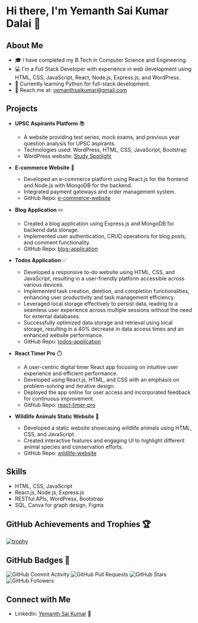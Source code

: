 # Hi there, I'm Yemanth Sai Kumar Dalai 👋

## About Me
- 🎓 I have completed my B.Tech in Computer Science and Engineering.
- 💻 I'm a Full Stack Developer with experience in web development using HTML, CSS, JavaScript, React, Node.js, Express.js, and WordPress.
- 🌱 Currently learning Python for full-stack development.
- 📧 Reach me at: yemanthsaikumar@gmail.com

## Projects
- **UPSC Aspirants Platform** 📚
  - A website providing test series, mock exams, and previous year question analysis for UPSC aspirants.
  - Technologies used: WordPress, HTML, CSS, JavaScript, Bootstrap
  - WordPress website: [Study Spotlight](https://studyspotlight.in/)

- **E-commerce Website** 🛒
  - Developed an e-commerce platform using React.js for the frontend and Node.js with MongoDB for the backend.
  - Integrated payment gateways and order management system.
  - GitHub Repo: [e-commerce-website](https://github.com/yourusername/e-commerce-website)

- **Blog Application** ✏️
  - Created a blog application using Express.js and MongoDB for backend data storage.
  - Implemented user authentication, CRUD operations for blog posts, and comment functionality.
  - GitHub Repo: [blog-application](https://github.com/yourusername/blog-application)

- **Todos Application** ✅
  - Developed a responsive to-do website using HTML, CSS, and JavaScript, resulting in a user-friendly platform accessible across various devices.
  - Implemented task creation, deletion, and completion functionalities, enhancing user productivity and task management efficiency.
  - Leveraged local storage effectively to persist data, leading to a seamless user experience across multiple sessions without the need for external databases.
  - Successfully optimized data storage and retrieval using local storage, resulting in a 40% decrease in data access times and an enhanced website performance.
  - GitHub Repo: [todos-application](https://github.com/yourusername/todos-application)

- **React Timer Pro** ⏱️
  - A user-centric digital timer React app focusing on intuitive user experience and efficient performance.
  - Developed using React.js, HTML, and CSS with an emphasis on problem-solving and iterative design.
  - Deployed the app online for user access and incorporated feedback for continuous improvement.
  - GitHub Repo: [react-timer-pro](https://github.com/yourusername/react-timer-pro)

- **Wildlife Animals Static Website** 🐾
  - Developed a static website showcasing wildlife animals using HTML, CSS, and JavaScript.
  - Created interactive features and engaging UI to highlight different animal species and conservation efforts.
  - GitHub Repo: [wildlife-website](https://github.com/yourusername/wildlife-website)
    
<!-- Add more projects as needed -->

## Skills
- HTML, CSS, JavaScript
- React.js, Node.js, Express.js
- RESTful APIs, WordPress, Bootstrap
- SQL, Canva for graph design, Figma

## GitHub Achievements and Trophies 🏆
[![trophy](https://github-profile-trophy.vercel.app/?username=yemanth-sai-kumar-1)](https://github.com/ryo-ma/github-profile-trophy)

## GitHub Badges 🚀
![GitHub Commit Activity](https://img.shields.io/github/commit-activity/m/yemanth-sai-kumar-1/repository-name) 
![GitHub Pull Requests](https://img.shields.io/github/issues-pr/yemanth-sai-kumar-1/repository-name) 
![GitHub Stars](https://img.shields.io/github/stars/yemanth-sai-kumar-1/repository-name) 
![GitHub Followers](https://img.shields.io/github/followers/yemanth-sai-kumar-1?label=Follow) 

## Connect with Me
- LinkedIn: [Yemanth Sai Kumar](https://linkedin.com/in/yemanth-sai-kumar) 💼
